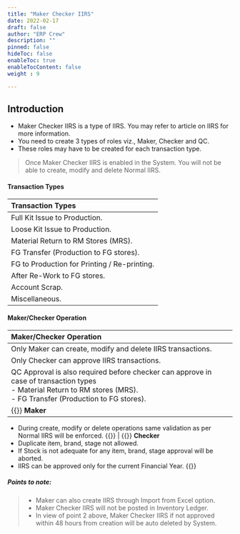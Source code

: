 ```yaml
---
title: "Maker Checker IIRS"
date: 2022-02-17
draft: false
author: "ERP Crew"
description: ""
pinned: false
hideToc: false
enableToc: true
enableTocContent: false
weight : 9

---
```


## Introduction
- Maker Checker IIRS is a type of IIRS. You may refer to article on IIRS for more information.
- You need to create 3 types of roles viz., Maker, Checker and QC.
- These roles may have to be created for each transaction type.

> Once Maker Checker IIRS is enabled in the System. You will not be able to create, modify and delete Normal IIRS.

#### Transaction Types
|Transaction Types|
|:------|
| Full Kit Issue to Production.
| Loose Kit Issue to Production.
| Material Return to RM Stores (MRS).
| FG Transfer (Production to FG stores).
| FG to Production for Printing / Re-printing.
| After Re-Work to FG stores.
| Account Scrap.
| Miscellaneous.

#### Maker/Checker Operation
|Maker/Checker Operation|
|:------|
| Only Maker can create, modify and delete IIRS transactions.
| Only Checker can approve IIRS transactions.
| QC Approval is also required before checker can approve in case of transaction types <br> - Material Return to RM stores (MRS). <br> - FG Transfer (Production to FG stores).
| {{<callout>}} **Maker** 
- During create, modify or delete operations same validation as per Normal IIRS will be enforced. {{</callout>}}
| {{<callout>}} **Checker**
- Duplicate item, brand, stage not allowed.
- If Stock is not adequate for any item, brand, stage approval will be aborted.
- IIRS can be approved only for the current Financial Year. {{</callout>}}

##### Points to note:
> - Maker can also create IIRS through Import from Excel option. 
> - Maker Checker IIRS will not be posted in Inventory Ledger.
> - In view of point 2 above, Maker Checker IIRS if not approved within 48 hours from creation will be auto deleted by System. 
